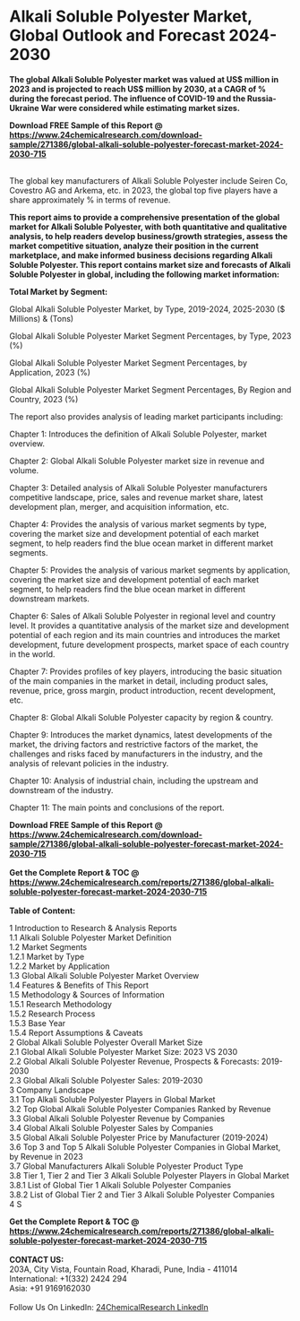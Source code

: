 <h1>Alkali Soluble Polyester Market, Global Outlook and Forecast 2024-2030</h1><p><strong>The global Alkali Soluble Polyester market was valued at US$ million in 2023 and is projected to reach US$ million by 2030, at a CAGR of % during the forecast period. The influence of COVID-19 and the Russia-Ukraine War were considered while estimating market sizes.</strong></p><p>
</p><p></p><div><b>Download FREE Sample of this Report @ 
            <a href="https://www.24chemicalresearch.com/download-sample/271386/global-alkali-soluble-polyester-forecast-market-2024-2030-715">
            https://www.24chemicalresearch.com/download-sample/271386/global-alkali-soluble-polyester-forecast-market-2024-2030-715</a></b></div><br><p>
The global key manufacturers of Alkali Soluble Polyester include Seiren Co, Covestro AG and Arkema, etc. in 2023, the global top five players have a share approximately % in terms of revenue.</p><p>
<strong>This report aims to provide a comprehensive presentation of the global market for Alkali Soluble Polyester, with both quantitative and qualitative analysis, to help readers develop business/growth strategies, assess the market competitive situation, analyze their position in the current marketplace, and make informed business decisions regarding Alkali Soluble Polyester. This report contains market size and forecasts of Alkali Soluble Polyester in global, including the following market information:</strong></p><p>
</p><p>
<strong>Total Market by Segment:</strong></p><p>
Global Alkali Soluble Polyester Market, by Type, 2019-2024, 2025-2030 ($ Millions) &amp; (Tons)</p><p>
Global Alkali Soluble Polyester Market Segment Percentages, by Type, 2023 (%)</p><p>
</p><p>
Global Alkali Soluble Polyester Market Segment Percentages, by Application, 2023 (%)</p><p>
</p><p>
Global Alkali Soluble Polyester Market Segment Percentages, By Region and Country, 2023 (%)</p><p>
</p><p>
The report also provides analysis of leading market participants including:</p><p>
</p><p>
</p><p>
Chapter 1: Introduces the definition of Alkali Soluble Polyester, market overview.</p><p>
Chapter 2: Global Alkali Soluble Polyester market size in revenue and volume.</p><p>
Chapter 3: Detailed analysis of Alkali Soluble Polyester manufacturers competitive landscape, price, sales and revenue market share, latest development plan, merger, and acquisition information, etc.</p><p>
Chapter 4: Provides the analysis of various market segments by type, covering the market size and development potential of each market segment, to help readers find the blue ocean market in different market segments.</p><p>
Chapter 5: Provides the analysis of various market segments by application, covering the market size and development potential of each market segment, to help readers find the blue ocean market in different downstream markets.</p><p>
Chapter 6: Sales of Alkali Soluble Polyester in regional level and country level. It provides a quantitative analysis of the market size and development potential of each region and its main countries and introduces the market development, future development prospects, market space of each country in the world.</p><p>
Chapter 7: Provides profiles of key players, introducing the basic situation of the main companies in the market in detail, including product sales, revenue, price, gross margin, product introduction, recent development, etc.</p><p>
Chapter 8: Global Alkali Soluble Polyester capacity by region &amp; country.</p><p>
Chapter 9: Introduces the market dynamics, latest developments of the market, the driving factors and restrictive factors of the market, the challenges and risks faced by manufacturers in the industry, and the analysis of relevant policies in the industry.</p><p>
Chapter 10: Analysis of industrial chain, including the upstream and downstream of the industry.</p><p>
Chapter 11: The main points and conclusions of the report.</p><div><b>Download FREE Sample of this Report @ 
            <a href="https://www.24chemicalresearch.com/download-sample/271386/global-alkali-soluble-polyester-forecast-market-2024-2030-715">
            https://www.24chemicalresearch.com/download-sample/271386/global-alkali-soluble-polyester-forecast-market-2024-2030-715</a></b></div><br><div><b>Get the Complete Report & TOC @ 
            <a href="https://www.24chemicalresearch.com/reports/271386/global-alkali-soluble-polyester-forecast-market-2024-2030-715">
            https://www.24chemicalresearch.com/reports/271386/global-alkali-soluble-polyester-forecast-market-2024-2030-715</a></b></div><br>
            <b>Table of Content:</b><p>1 Introduction to Research & Analysis Reports<br />
    1.1 Alkali Soluble Polyester Market Definition<br />
    1.2 Market Segments<br />
        1.2.1 Market by Type<br />
        1.2.2 Market by Application<br />
    1.3 Global Alkali Soluble Polyester Market Overview<br />
    1.4 Features & Benefits of This Report<br />
    1.5 Methodology & Sources of Information<br />
        1.5.1 Research Methodology<br />
        1.5.2 Research Process<br />
        1.5.3 Base Year<br />
        1.5.4 Report Assumptions & Caveats<br />
2 Global Alkali Soluble Polyester Overall Market Size<br />
    2.1 Global Alkali Soluble Polyester Market Size: 2023 VS 2030<br />
    2.2 Global Alkali Soluble Polyester Revenue, Prospects & Forecasts: 2019-2030<br />
    2.3 Global Alkali Soluble Polyester Sales: 2019-2030<br />
3 Company Landscape<br />
    3.1 Top Alkali Soluble Polyester Players in Global Market<br />
    3.2 Top Global Alkali Soluble Polyester Companies Ranked by Revenue<br />
    3.3 Global Alkali Soluble Polyester Revenue by Companies<br />
    3.4 Global Alkali Soluble Polyester Sales by Companies<br />
    3.5 Global Alkali Soluble Polyester Price by Manufacturer (2019-2024)<br />
    3.6 Top 3 and Top 5 Alkali Soluble Polyester Companies in Global Market, by Revenue in 2023<br />
    3.7 Global Manufacturers Alkali Soluble Polyester Product Type<br />
    3.8 Tier 1, Tier 2 and Tier 3 Alkali Soluble Polyester Players in Global Market<br />
        3.8.1 List of Global Tier 1 Alkali Soluble Polyester Companies<br />
        3.8.2 List of Global Tier 2 and Tier 3 Alkali Soluble Polyester Companies<br />
4 S</p><div><b>Get the Complete Report & TOC @ 
            <a href="https://www.24chemicalresearch.com/reports/271386/global-alkali-soluble-polyester-forecast-market-2024-2030-715">
            https://www.24chemicalresearch.com/reports/271386/global-alkali-soluble-polyester-forecast-market-2024-2030-715</a></b></div><br><b>CONTACT US:</b><br>
            203A, City Vista, Fountain Road, Kharadi, Pune, India - 411014<br>
            International: +1(332) 2424 294<br>
            Asia: +91 9169162030 <br><br>
            Follow Us On LinkedIn: <a href="https://www.linkedin.com/company/24chemicalresearch/">24ChemicalResearch LinkedIn</a>